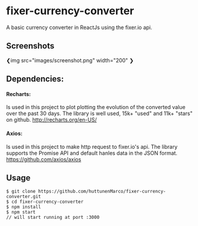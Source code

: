 # fixer-currency-converter
A basic currency converter in ReactJs using the fixer.io api.

## Screenshots
❮img src="images/screenshot.png" width="200" ❯
## Dependencies:
#### Recharts:
Is used in this project to plot plotting the evolution of the converted value over the past 30 days. The library is well used, 15k+ "used" and 11k+ "stars" on github. http://recharts.org/en-US/
#### Axios:
Is used in this project to make http request to fixer.io's api. The library supports the Promise API and default hanles data in the JSON format. https://github.com/axios/axios

## Usage

```
$ git clone https://github.com/huttunenMarco/fixer-currency-converter.git
$ cd fixer-currency-converter
$ npm install
$ npm start
// will start running at port :3000
```
 
